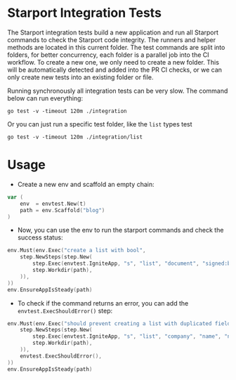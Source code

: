 # Starport Integration Tests

The Starport integration tests build a new application and run all Starport commands to check the Starport code integrity. The runners and helper methods are located in this current folder. The test commands are split into folders, for better concurrency, each folder is a parallel job into the CI workflow. To create a new one, we only need to create a new folder. This will be automatically detected and added into the PR CI checks, or we can only create new tests into an existing folder or file.

Running synchronously all integration tests can be very slow. The command below can run everything:
```shell
go test -v -timeout 120m ./integration
```

Or you can just run a specific test folder, like the `list` types test
```shell
go test -v -timeout 120m ./integration/list
```

# Usage

- Create a new env and scaffold an empty chain:
```go
var (
    env  = envtest.New(t)
    path = env.Scaffold("blog")
)
```

- Now, you can use the env to run the starport commands and check the success status:
```go
env.Must(env.Exec("create a list with bool",
    step.NewSteps(step.New(
        step.Exec(envtest.IgniteApp, "s", "list", "document", "signed:bool"),
        step.Workdir(path),
    )),
))
env.EnsureAppIsSteady(path)
```

- To check if the command returns an error, you can add the `envtest.ExecShouldError()` step:
```go
env.Must(env.Exec("should prevent creating a list with duplicated fields",
    step.NewSteps(step.New(
        step.Exec(envtest.IgniteApp, "s", "list", "company", "name", "name"),
        step.Workdir(path),
    )),
    envtest.ExecShouldError(),
))
env.EnsureAppIsSteady(path)
```